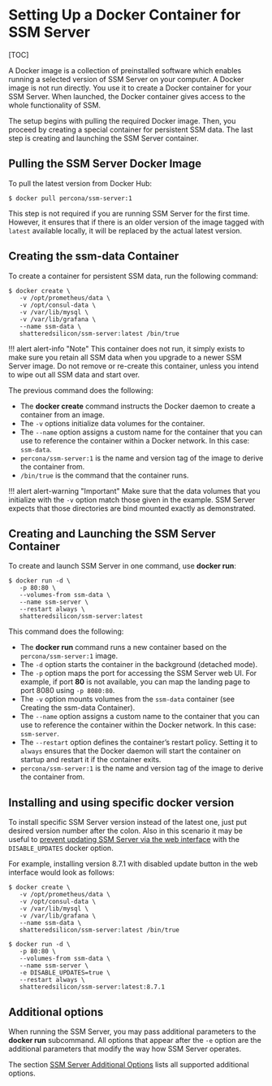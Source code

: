 # Setting Up a Docker Container for SSM Server

[TOC]

A Docker image is a collection of preinstalled software which enables running a selected version of SSM Server on your computer. A Docker image is not run directly. You use it to create a Docker container for your SSM Server. When launched, the Docker container gives access to the whole functionality of SSM.

The setup begins with pulling the required Docker image. Then, you proceed by creating a special container for persistent SSM data. The last step is creating and launching the SSM Server container.

## Pulling the SSM Server Docker Image

To pull the latest version from Docker Hub:

```
$ docker pull percona/ssm-server:1
```

This step is not required if you are running SSM Server for the first time. However, it ensures that if there is an older version of the image tagged with `latest` available locally, it will be replaced by the actual latest version.

## Creating the ssm-data Container

To create a container for persistent SSM data, run the following command:

```
$ docker create \
   -v /opt/prometheus/data \
   -v /opt/consul-data \
   -v /var/lib/mysql \
   -v /var/lib/grafana \
   --name ssm-data \
   shatteredsilicon/ssm-server:latest /bin/true
```

!!! alert alert-info "Note"
    This container does not run, it simply exists to make sure you retain all SSM data when you upgrade to a newer SSM Server image.  Do not remove or re-create this container, unless you intend to wipe out all SSM data and start over.

The previous command does the following:

* The **docker create** command instructs the Docker daemon to create a container from an image.
* The `-v` options initialize data volumes for the container.
* The `--name` option assigns a custom name for the container that you can use to reference the container within a Docker network. In this case: `ssm-data`.
* `percona/ssm-server:1` is the name and version tag of the image to derive the container from.
* `/bin/true` is the command that the container runs.

!!! alert alert-warning "Important"
    Make sure that the data volumes that you initialize with the `-v` option match those given in the example. SSM Server expects that those directories are bind mounted exactly as demonstrated.

## Creating and Launching the SSM Server Container

To create and launch SSM Server in one command, use **docker run**:

```
$ docker run -d \
   -p 80:80 \
   --volumes-from ssm-data \
   --name ssm-server \
   --restart always \
   shatteredsilicon/ssm-server:latest
```

This command does the following:

* The **docker run** command runs a new container based on the `percona/ssm-server:1` image.
* The `-d` option starts the container in the background (detached mode).
* The `-p` option maps the port for accessing the SSM Server web UI. For example, if port **80** is not available, you can map the landing page to port 8080 using `-p 8080:80`.
* The `-v` option mounts volumes from the `ssm-data` container (see Creating the ssm-data Container).
* The `--name` option assigns a custom name to the container that you can use to reference the container within the Docker network. In this case: `ssm-server`.
* The `--restart` option defines the container’s restart policy. Setting it to `always` ensures that the Docker daemon will start the container on startup and restart it if the container exits.
* `percona/ssm-server:1` is the name and version tag of the image to derive the container from.

## Installing and using specific docker version

To install specific SSM Server version instead of the latest one, just put desired version number after the colon. Also in this scenario it may be useful to [prevent updating SSM Server via the web interface](../../glossary.option.md) with the `DISABLE_UPDATES` docker option.

For example, installing version 8.7.1 with disabled update button in the web interface would look as follows:

```
$ docker create \
   -v /opt/prometheus/data \
   -v /opt/consul-data \
   -v /var/lib/mysql \
   -v /var/lib/grafana \
   --name ssm-data \
   shatteredsilicon/ssm-server:latest /bin/true

$ docker run -d \
   -p 80:80 \
   --volumes-from ssm-data \
   --name ssm-server \
   -e DISABLE_UPDATES=true \
   --restart always \
   shatteredsilicon/ssm-server:latest:8.7.1
```

## Additional options

When running the SSM Server, you may pass additional parameters to the **docker run** subcommand. All options that appear after the `-e` option are the additional parameters that modify the way how SSM Server operates.

The section [SSM Server Additional Options](../../glossary.option.md) lists all supported additional options.

